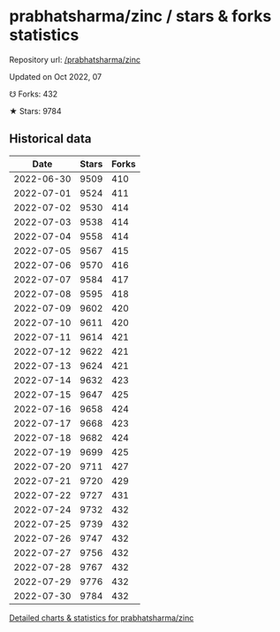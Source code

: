 # prabhatsharma/zinc / stars & forks statistics

Repository url: [/prabhatsharma/zinc](https://github.com/prabhatsharma/zinc)

Updated on Oct 2022, 07

☋ Forks: 432

★ Stars: 9784

## Historical data
| Date | Stars | Forks |
|------|-------|-------|
| 2022-06-30 | 9509 | 410 | 
| 2022-07-01 | 9524 | 411 | 
| 2022-07-02 | 9530 | 414 | 
| 2022-07-03 | 9538 | 414 | 
| 2022-07-04 | 9558 | 414 | 
| 2022-07-05 | 9567 | 415 | 
| 2022-07-06 | 9570 | 416 | 
| 2022-07-07 | 9584 | 417 | 
| 2022-07-08 | 9595 | 418 | 
| 2022-07-09 | 9602 | 420 | 
| 2022-07-10 | 9611 | 420 | 
| 2022-07-11 | 9614 | 421 | 
| 2022-07-12 | 9622 | 421 | 
| 2022-07-13 | 9624 | 421 | 
| 2022-07-14 | 9632 | 423 | 
| 2022-07-15 | 9647 | 425 | 
| 2022-07-16 | 9658 | 424 | 
| 2022-07-17 | 9668 | 423 | 
| 2022-07-18 | 9682 | 424 | 
| 2022-07-19 | 9699 | 425 | 
| 2022-07-20 | 9711 | 427 | 
| 2022-07-21 | 9720 | 429 | 
| 2022-07-22 | 9727 | 431 | 
| 2022-07-24 | 9732 | 432 | 
| 2022-07-25 | 9739 | 432 | 
| 2022-07-26 | 9747 | 432 | 
| 2022-07-27 | 9756 | 432 | 
| 2022-07-28 | 9767 | 432 | 
| 2022-07-29 | 9776 | 432 | 
| 2022-07-30 | 9784 | 432 | 


[Detailed charts & statistics for prabhatsharma/zinc](https://reviewgithub.com/rep/prabhatsharma/zinc)
